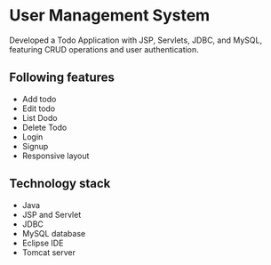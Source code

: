# User Management System
Developed a Todo Application with JSP, Servlets, JDBC, and MySQL, featuring CRUD operations and user authentication.

## Following features
- Add todo
- Edit todo
- List Dodo
- Delete Todo
- Login
- Signup
- Responsive layout

## Technology stack
- Java 
- JSP and Servlet
- JDBC
- MySQL database
- Eclipse IDE
- Tomcat server 
